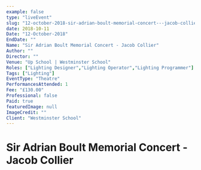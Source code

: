 ```yaml
---
example: false
type: "liveEvent"
slug: "12-october-2018-sir-adrian-boult-memorial-concert---jacob-collier"
date: 2018-10-11
Date: "12-October-2018"
EndDate: ""
Name: "Sir Adrian Boult Memorial Concert - Jacob Collier"
Author: ""
Director: ""
Venue: "Up School | Westminster School"
Roles: ["Lighting Designer","Lighting Operator","Lighting Programmer"]
Tags: ["Lighting"]
EventType: "Theatre"
PerformancesAttended: 1
Fee: "£130.00"
Professional: false
Paid: true
featuredImage: null
ImageCredit: ""
Client: "Westminster School"
---
```


# Sir Adrian Boult Memorial Concert - Jacob Collier